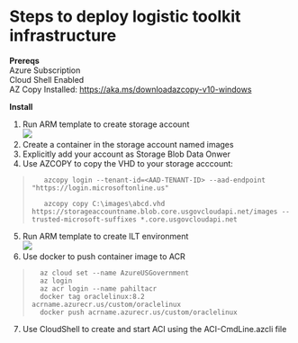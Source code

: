 # Steps to deploy logistic toolkit infrastructure

**Prereqs** \
    Azure Subscription \
    Cloud Shell Enabled \
    AZ Copy Installed: https://aka.ms/downloadazcopy-v10-windows

**Install**
1. Run ARM template to create storage account \
    <a href="https://portal.azure.us/#create/Microsoft.Template/uri/https%3A%2F%2Fraw.githubusercontent.com%2Fpaulhakim%2FLogisticsToolkit%2Fmaster%2FCreateStorageForImage.json"  target="_blank">
    <img src="http://azuredeploy.net/AzureGov.png"/>
    </a>
2. Create a container in the storage account named images
3. Explicitly add your account as Storage Blob Data Onwer
4. Use AZCOPY to copy the VHD to your storage acccount:
>        azcopy login --tenant-id=<AAD-TENANT-ID> --aad-endpoint "https://login.microsoftonline.us"
>
>        azcopy copy C:\images\abcd.vhd https://storageaccountname.blob.core.usgovcloudapi.net/images --trusted-microsoft-suffixes *.core.usgovcloudapi.net
5. Run ARM template to create ILT environment \
    <a href="https://portal.azure.us/#create/Microsoft.Template/uri/https%3A%2F%2Fraw.githubusercontent.com%2Fpaulhakim%2FLogisticsToolkit%2Fmaster%2FAzuredeploy.json"  target="_blank">
    <img src="http://azuredeploy.net/AzureGov.png"/>
    </a>
6. Use docker to push container image to ACR
>       az cloud set --name AzureUSGovernment
>       az login
>       az acr login --name pahiltacr
>       docker tag oraclelinux:8.2 acrname.azurecr.us/custom/oraclelinux
>       docker push acrname.azurecr.us/custom/oraclelinux

7. Use CloudShell to create and start ACI using the ACI-CmdLine.azcli file




